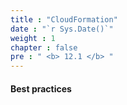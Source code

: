 ```yaml
---
title : "CloudFormation"
date : "`r Sys.Date()`"
weight : 1
chapter : false
pre : " <b> 12.1 </b> "
---
```


#### Best practices

